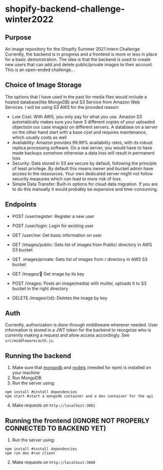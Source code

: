 # shopify-backend-challenge-winter2022
 
## Purpose
An image repository for the Shopify Summer 2021 Intern Challenge. Currently, the backend is in progress and a frontend is more or less in place for a basic demonstration. The idea is that the backend is used to create new users that can add and delete public/private images to their account. This is an open-ended challenge...

## Choice of Image Storage
The options that I have used in the past for media files would include a hosted database(like MongoDB) and S3 Service from Amazon Web Services. I will be using S3 AWS for the provided reason:

- Low Cost: With AWS, you only pay for what you use. Amazon S3 automatically makes sure you have 3 different copies of your uploaded objects(in our case images) on different servers. A database on a server on the other hand start with a base cost and requires maintenance, which usually costs as well
- Availability: Amazon provides 99.99% availability rates, with its robust replica processing software. On a real server, you would have to have made backups somehow otherwise a data loss will result in permanent loss
- Security: Data stored in S3 are secure by default, following the principle of least privilege. By default this means owner and bucket admin have access to the ressources. Your own dedicated server might not follow security measures which can lead to more risk of loss.
- Simple Data Transfer: Built-in options for cloud data migration. If you are to do this manually it would probably be expensive and time-consuming. 

## Endpoints
* POST /user/register: Register a new user
* POST /user/login: Login for existing user 
* GET /user/me: Get basic information on user 

* GET /images/public: Gets list of images from Public/ directory in AWS S3 bucket
* GET .images/private: Gets list of images from <Username>/ directory in AWS S3 bucket
* GET /images/:key: Get image by its key
* POST /images: Posts an image(media) with multer, uploads it to S3 bucket in the right directory
* DELETE /images/{id}: Deletes the image by key
 
## Auth
Currently, authorization is done through middleware wherever needed. User information is stored in a JWT token for the backend to recognize who is currently making a request and allow access accordingly. See `src/middleware/auth.js`.

## Running the backend
1. Make sure that [mongodb](https://docs.mongodb.com/manual/installation/) and [nodejs](https://nodejs.org/en/download/) (needed for npm) is installed on your machine
2. Run MongoDB
3. Run the server using:
```
npm install #install dependencies
npm start #start a mongodb container and a dev container for the api
```
4. Make requests on `http://localhost:3001`

## Running the frontend (IGNORE NOT PROPERLY CONNECTED TO BACKEND YET)
1. Run the server using:
```
npm install #install dependencies
npm run dev #run client
```
2. Make requests on `http://localhost:3000`
